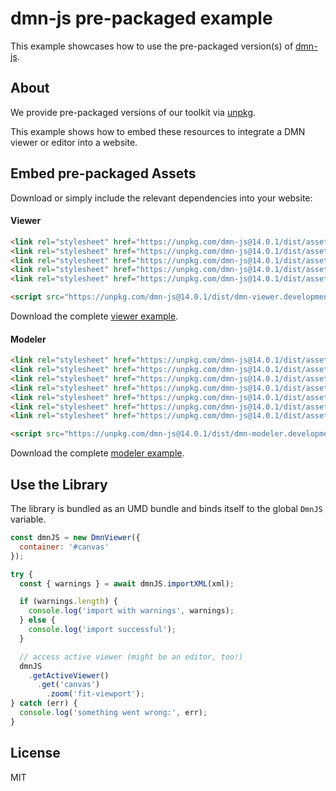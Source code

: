 # dmn-js pre-packaged example

This example showcases how to use the pre-packaged version(s) of [dmn-js](https://github.com/bpmn-io/dmn-js).


## About

We provide pre-packaged versions of our toolkit via [unpkg](https://unpkg.com/dmn-js/dist/).

This example shows how to embed these resources to integrate a DMN viewer or editor
into a website.


## Embed pre-packaged Assets

Download or simply include the relevant dependencies into your website:

#### Viewer

```html
<link rel="stylesheet" href="https://unpkg.com/dmn-js@14.0.1/dist/assets/dmn-js-drd.css">
<link rel="stylesheet" href="https://unpkg.com/dmn-js@14.0.1/dist/assets/dmn-js-decision-table.css">
<link rel="stylesheet" href="https://unpkg.com/dmn-js@14.0.1/dist/assets/dmn-js-literal-expression.css">
<link rel="stylesheet" href="https://unpkg.com/dmn-js@14.0.1/dist/assets/dmn-js-shared.css">
<link rel="stylesheet" href="https://unpkg.com/dmn-js@14.0.1/dist/assets/dmn-font/css/dmn.css">

<script src="https://unpkg.com/dmn-js@14.0.1/dist/dmn-viewer.development.js"></script>
```

Download the complete [viewer example](https://cdn.staticaly.com/gh/bpmn-io/dmn-js-examples/master/starter/viewer.html).

#### Modeler

```html
<link rel="stylesheet" href="https://unpkg.com/dmn-js@14.0.1/dist/assets/diagram-js.css">
<link rel="stylesheet" href="https://unpkg.com/dmn-js@14.0.1/dist/assets/dmn-js-shared.css">
<link rel="stylesheet" href="https://unpkg.com/dmn-js@14.0.1/dist/assets/dmn-js-drd.css">
<link rel="stylesheet" href="https://unpkg.com/dmn-js@14.0.1/dist/assets/dmn-js-decision-table.css">
<link rel="stylesheet" href="https://unpkg.com/dmn-js@14.0.1/dist/assets/dmn-js-decision-table-controls.css">
<link rel="stylesheet" href="https://unpkg.com/dmn-js@14.0.1/dist/assets/dmn-js-literal-expression.css">
<link rel="stylesheet" href="https://unpkg.com/dmn-js@14.0.1/dist/assets/dmn-font/css/dmn.css">

<script src="https://unpkg.com/dmn-js@14.0.1/dist/dmn-modeler.development.js"></script>
```

Download the complete [modeler example](https://cdn.staticaly.com/gh/bpmn-io/dmn-js-examples/master/starter/modeler.html).


## Use the Library

The library is bundled as an UMD bundle and binds itself to the global `DmnJS`
variable.

```javascript
const dmnJS = new DmnViewer({
  container: '#canvas'
});

try {
  const { warnings } = await dmnJS.importXML(xml);

  if (warnings.length) {
    console.log('import with warnings', warnings);
  } else {
    console.log('import successful');
  }

  // access active viewer (might be an editor, too!)
  dmnJS
    .getActiveViewer()
      .get('canvas')
        .zoom('fit-viewport');
} catch (err) {
  console.log('something went wrong:', err);
}
```

## License

MIT
